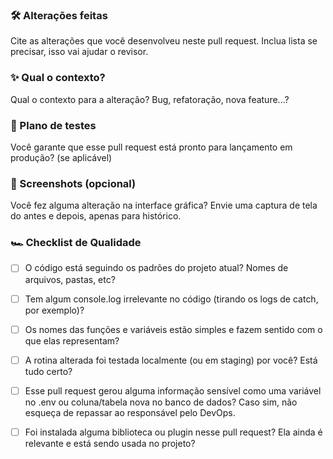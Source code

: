 ### 🛠 Alterações feitas

Cite as alterações que você desenvolveu neste pull request. Inclua lista se precisar, isso vai ajudar o revisor.


### ✨ Qual o contexto?

Qual o contexto para a alteração? Bug, refatoração, nova feature...?


### 🧪 Plano de testes

Você garante que esse pull request está pronto para lançamento em produção? (se aplicável)


### 📸 Screenshots (opcional)

Você fez alguma alteração na interface gráfica? Envie uma captura de tela do antes e depois, apenas para histórico.


### 🏎 Checklist de Qualidade

- [ ] O código está seguindo os padrões do projeto atual? Nomes de arquivos, pastas, etc?

- [ ] Tem algum console.log irrelevante no código (tirando os logs de catch, por exemplo)?

- [ ] Os nomes das funções e variáveis estão simples e fazem sentido com o que elas representam?

- [ ] A rotina alterada foi testada localmente (ou em staging) por você? Está tudo certo?

- [ ] Esse pull request gerou alguma informação sensível como uma variável no .env ou coluna/tabela nova no banco de dados? Caso sim, não esqueça de repassar ao responsável pelo DevOps.

- [ ] Foi instalada alguma biblioteca ou plugin nesse pull request? Ela ainda é relevante e está sendo usada no projeto?
